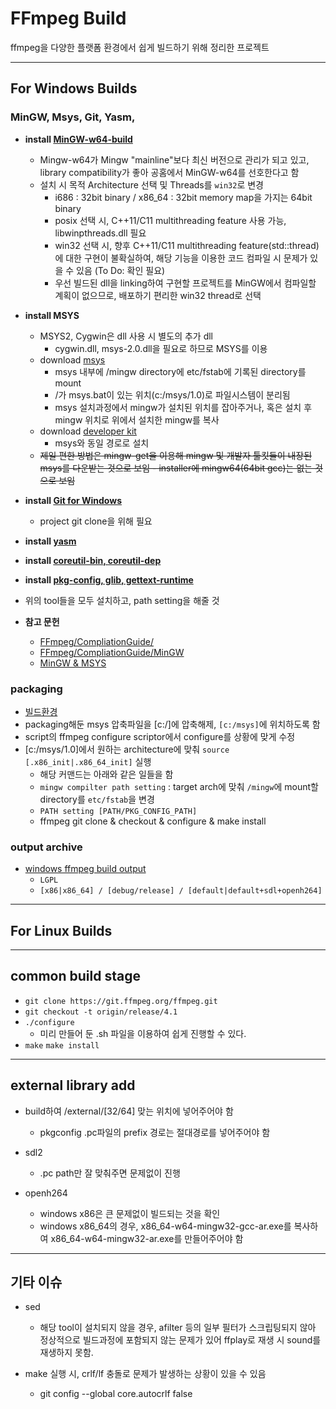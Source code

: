 # FFmpeg Build

ffmpeg을 다양한 플랫폼 환경에서 쉽게 빌드하기 위해 정리한 프로젝트

***
## For Windows Builds
### MinGW, Msys, Git, Yasm, 
* **install <a href="http://mingw-w64.org/doku.php/download/mingw-build">MinGW-w64-build**</a>
  * Mingw-w64가 Mingw "mainline"보다 최신 버전으로 관리가 되고 있고, library compatibility가 좋아 공홈에서 MinGW-w64를 선호한다고 함
  * 설치 시 목적 Architecture 선택 및 Threads를 ``win32``로 변경
    * i686 : 32bit binary / x86_64 : 32bit memory map을 가지는 64bit binary
    * posix 선택 시, C++11/C11 multithreading feature 사용 가능, libwinpthreads.dll 필요
    * win32 선택 시, 향후 C++11/C11 multithreading feature(std::thread)에 대한 구현이 불확실하여, 해당 기능을 이용한 코드 컴파일 시 문제가 있을 수 있음 (To Do: 확인 필요)
    * 우선 빌드된 dll을 linking하여 구현할 프로젝트를 MinGW에서 컴파일할 계획이 없으므로, 배포하기 편리한 win32 thread로 선택

* **install MSYS**
  * MSYS2, Cygwin은 dll 사용 시 별도의 추가 dll
    * cygwin.dll, msys-2.0.dll을 필요로 하므로 MSYS를 이용
  * download <a href="https://sourceforge.net/projects/mingw/files/MSYS/Base/msys-core/msys-1.0.11/MSYS-1.0.11.exe/download?use_mirror=jaist">msys</a>
    * msys 내부에 /mingw directory에 etc/fstab에 기록된 directory를 mount
    * /가 msys.bat이 있는 위치(c:/msys/1.0)로 파일시스템이 분리됨
    * msys 설치과정에서 mingw가 설치된 위치를 잡아주거나, 혹은 설치 후 mingw 위치로 위에서 설치한 mingw를 복사
  * download <a href="https://sourceforge.net/projects/mingw/files/Other/Unsupported/MSYS/msysDTK/msysDTK-1.0.1/msysDTK-1.0.1.exe/download?use_mirror=jaist">developer kit</a>
    * msys와 동일 경로로 설치
  * ~~제일 편한 방법은 mingw-get을 이용해 mingw 및 개발자 툴킷들이 내장된 msys를 다운받는 것으로 보임 - installer에 mingw64(64bit gcc)는 없는 것으로 보임~~

* **install <a href="https://gitforwindows.org/">Git for Windows</a>**
  * project git clone을 위해 필요

* **install <a href="https://yasm.tortall.net/Download.html">yasm</a>**
* **install <a href="http://gnuwin32.sourceforge.net/packages/coreutils.htm">coreutil-bin, coreutil-dep</a>**
* **install <a href="https://download.gnome.org/binaries/win32">pkg-config, glib, gettext-runtime**</a>
* 위의 tool들을 모두 설치하고, path setting을 해줄 것


* **참고 문헌**
  * <a href="https://trac.ffmpeg.org/wiki/CompilationGuide">FFmpeg/CompliationGuide/</a>
  * <a href="https://trac.ffmpeg.org/wiki/CompilationGuide/MinGW">FFmpeg/CompliationGuide/MinGW</a>
  * <a href="http://www.mingw.org/wiki/msys">MinGW & MSYS</a>

### packaging
 * <a href="https://drive.google.com/file/d/1y0Y-LGv0OoOLG8hS-P-_I3T2eb8yswtS/view?usp=sharing">빌드환경</a>
 * packaging해둔 msys 압축파일을 [c:/]에 압축해제, ``[c:/msys]``에 위치하도록 함
 * script의 ffmpeg configure scriptor에서 configure를 상황에 맞게 수정
 * [c:/msys/1.0]에서 원하는 architecture에 맞춰 ``source [.x86_init|.x86_64_init]`` 실행
   * 해당 커맨드는 아래와 같은 일들을 함
   * ``mingw compilter path setting`` : target arch에 맞춰 ``/mingw``에 mount할 directory를 ``etc/fstab``을 변경
   * ``PATH setting [PATH/PKG_CONFIG_PATH]``
   * ffmpeg git clone & checkout & configure & make install

### output archive
* <a href="">windows ffmpeg build output</a>
  * ``LGPL``
  * ``[x86|x86_64] / [debug/release] / [default|default+sdl+openh264]``

***
## For Linux Builds


***
## common build stage
* ``git clone https://git.ffmpeg.org/ffmpeg.git``
* ``git checkout -t origin/release/4.1``
* ``./configure``
  * 미리 만들어 둔 .sh 파일을 이용하여 쉽게 진행할 수 있다.
* ``make`` ``make install``

***

## external library add
* build하여 /external/[32/64] 맞는 위치에 넣어주어야 함
  * pkgconfig .pc파일의 prefix 경로는 절대경로를 넣어주어야 함

* sdl2
  * .pc path만 잘 맞춰주면 문제없이 진행

* openh264
  * windows x86은 큰 문제없이 빌드되는 것을 확인
  * windows x86_64의 경우, x86_64-w64-mingw32-gcc-ar.exe를 복사하여 x86_64-w64-mingw32-ar.exe를 만들어주어야 함

***

## 기타 이슈

* sed
  * 해당 tool이 설치되지 않을 경우, afilter 등의 일부 필터가 스크립팅되지 않아 정상적으로 빌드과정에 포함되지 않는 문제가 있어 ffplay로 재생 시 sound를 재생하지 못함.

* make 실행 시, crlf/lf 충돌로 문제가 발생하는 상황이 있을 수 있음
  * git config --global core.autocrlf false